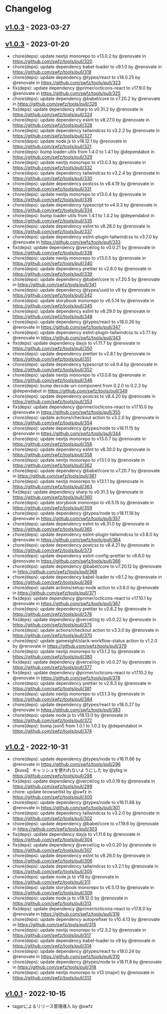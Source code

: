 # Changelog

## [v1.0.3](https://github.com/honyanya/swfz-tools/commits/v1.0.3) - 2023-03-27

## [v1.0.3](https://github.com/swfz/tools/compare/v1.0.2...v1.0.3) - 2023-01-20
- chore(deps): update nextjs monorepo to v13.0.2 by @renovate in https://github.com/swfz/tools/pull/320
- chore(deps): update dependency babel-loader to v9.1.0 by @renovate in https://github.com/swfz/tools/pull/319
- chore(deps): update dependency @types/react to v18.0.25 by @renovate in https://github.com/swfz/tools/pull/323
- fix(deps): update dependency @primer/octicons-react to v17.9.0 by @renovate in https://github.com/swfz/tools/pull/325
- chore(deps): update dependency @babel/core to v7.20.2 by @renovate in https://github.com/swfz/tools/pull/326
- fix(deps): update dependency sharp to v0.31.2 by @renovate in https://github.com/swfz/tools/pull/324
- chore(deps): update dependency eslint to v8.27.0 by @renovate in https://github.com/swfz/tools/pull/328
- chore(deps): update dependency tailwindcss to v3.2.2 by @renovate in https://github.com/swfz/tools/pull/327
- chore(deps): update node.js to v18.12.1 by @renovate in https://github.com/swfz/tools/pull/321
- chore(deps): bump loader-utils from 1.4.0 to 1.4.1 by @dependabot in https://github.com/swfz/tools/pull/329
- chore(deps): update nextjs monorepo to v13.0.3 by @renovate in https://github.com/swfz/tools/pull/332
- chore(deps): update dependency tailwindcss to v3.2.4 by @renovate in https://github.com/swfz/tools/pull/330
- chore(deps): update dependency postcss to v8.4.19 by @renovate in https://github.com/swfz/tools/pull/331
- chore(deps): update nextjs monorepo to v13.0.4 by @renovate in https://github.com/swfz/tools/pull/336
- chore(deps): update dependency typescript to v4.9.3 by @renovate in https://github.com/swfz/tools/pull/334
- chore(deps): bump loader-utils from 1.4.1 to 1.4.2 by @dependabot in https://github.com/swfz/tools/pull/335
- chore(deps): update dependency eslint to v8.28.0 by @renovate in https://github.com/swfz/tools/pull/337
- chore(deps): update dependency eslint-plugin-tailwindcss to v3.7.0 by @renovate in https://github.com/swfz/tools/pull/333
- fix(deps): update dependency @vercel/og to v0.0.21 by @renovate in https://github.com/swfz/tools/pull/338
- chore(deps): update nextjs monorepo to v13.0.5 by @renovate in https://github.com/swfz/tools/pull/340
- chore(deps): update dependency prettier to v2.8.0 by @renovate in https://github.com/swfz/tools/pull/339
- chore(deps): update dependency @babel/core to v7.20.5 by @renovate in https://github.com/swfz/tools/pull/341
- chore(deps): update dependency @types/uuid to v9 by @renovate in https://github.com/swfz/tools/pull/342
- chore(deps): update storybook monorepo to v6.5.14 by @renovate in https://github.com/swfz/tools/pull/345
- chore(deps): update dependency eslint to v8.29.0 by @renovate in https://github.com/swfz/tools/pull/348
- chore(deps): update dependency @types/react to v18.0.26 by @renovate in https://github.com/swfz/tools/pull/347
- chore(deps): update dependency eslint-plugin-tailwindcss to v3.7.1 by @renovate in https://github.com/swfz/tools/pull/343
- fix(deps): update dependency dayjs to v1.11.7 by @renovate in https://github.com/swfz/tools/pull/350
- chore(deps): update dependency prettier to v2.8.1 by @renovate in https://github.com/swfz/tools/pull/351
- chore(deps): update dependency typescript to v4.9.4 by @renovate in https://github.com/swfz/tools/pull/352
- chore(deps): update nextjs monorepo to v13.0.6 by @renovate in https://github.com/swfz/tools/pull/346
- chore(deps): bump decode-uri-component from 0.2.0 to 0.2.2 by @dependabot in https://github.com/swfz/tools/pull/349
- chore(deps): update dependency postcss to v8.4.20 by @renovate in https://github.com/swfz/tools/pull/353
- fix(deps): update dependency @primer/octicons-react to v17.10.0 by @renovate in https://github.com/swfz/tools/pull/355
- chore(deps): update actions/checkout action to v3.2.0 by @renovate in https://github.com/swfz/tools/pull/354
- chore(deps): update dependency @types/node to v18.11.15 by @renovate in https://github.com/swfz/tools/pull/344
- chore(deps): update nextjs monorepo to v13.0.7 by @renovate in https://github.com/swfz/tools/pull/356
- chore(deps): update dependency eslint to v8.30.0 by @renovate in https://github.com/swfz/tools/pull/358
- chore(deps): update nextjs monorepo to v13.1.0 by @renovate in https://github.com/swfz/tools/pull/362
- chore(deps): update dependency @babel/core to v7.20.7 by @renovate in https://github.com/swfz/tools/pull/361
- chore(deps): update nextjs monorepo to v13.1.1 by @renovate in https://github.com/swfz/tools/pull/363
- fix(deps): update dependency sharp to v0.31.3 by @renovate in https://github.com/swfz/tools/pull/360
- chore(deps): update storybook monorepo to v6.5.15 by @renovate in https://github.com/swfz/tools/pull/359
- chore(deps): update dependency @types/node to v18.11.18 by @renovate in https://github.com/swfz/tools/pull/357
- chore(deps): update dependency eslint to v8.31.0 by @renovate in https://github.com/swfz/tools/pull/365
- chore(deps): update dependency eslint-plugin-tailwindcss to v3.8.0 by @renovate in https://github.com/swfz/tools/pull/364
- chore(deps): update dependency postcss to v8.4.21 by @renovate in https://github.com/swfz/tools/pull/373
- chore(deps): update dependency eslint-config-prettier to v8.6.0 by @renovate in https://github.com/swfz/tools/pull/366
- chore(deps): update dependency @babel/core to v7.20.12 by @renovate in https://github.com/swfz/tools/pull/368
- chore(deps): update dependency babel-loader to v9.1.2 by @renovate in https://github.com/swfz/tools/pull/369
- chore(deps): update actions/setup-node action to v3.6.0 by @renovate in https://github.com/swfz/tools/pull/371
- fix(deps): update dependency @primer/octicons-react to v17.10.1 by @renovate in https://github.com/swfz/tools/pull/367
- chore(deps): update dependency prettier to v2.8.2 by @renovate in https://github.com/swfz/tools/pull/376
- fix(deps): update dependency @vercel/og to v0.0.22 by @renovate in https://github.com/swfz/tools/pull/375
- chore(deps): update actions/checkout action to v3.3.0 by @renovate in https://github.com/swfz/tools/pull/370
- chore(deps): update gamesight/slack-workflow-status action to v1.2.0 by @renovate in https://github.com/swfz/tools/pull/379
- chore(deps): update nextjs monorepo to v13.1.2 by @renovate in https://github.com/swfz/tools/pull/380
- fix(deps): update dependency @vercel/og to v0.0.27 by @renovate in https://github.com/swfz/tools/pull/377
- fix(deps): update dependency @primer/octicons-react to v17.10.2 by @renovate in https://github.com/swfz/tools/pull/378
- chore(deps): update dependency prettier to v2.8.3 by @renovate in https://github.com/swfz/tools/pull/381
- chore(deps): update nextjs monorepo to v13.1.3 by @renovate in https://github.com/swfz/tools/pull/384
- chore(deps): update dependency @types/react to v18.0.27 by @renovate in https://github.com/swfz/tools/pull/383
- chore(deps): update node.js to v18.13.0 by @renovate in https://github.com/swfz/tools/pull/372
- chore(deps): bump json5 from 1.0.1 to 1.0.2 by @dependabot in https://github.com/swfz/tools/pull/374

## [v1.0.2](https://github.com/swfz/tools/compare/v1.0.1...v1.0.2) - 2022-10-31
- chore(deps): update dependency @types/node to v16.11.66 by @renovate in https://github.com/swfz/tools/pull/296
- 【kusa】 キャッシュを使われないようにした by @ytkg in https://github.com/swfz/tools/pull/298
- fix(deps): update dependency @vercel/og to v0.0.19 by @renovate in https://github.com/swfz/tools/pull/299
- chore: update browserlist by @swfz in https://github.com/swfz/tools/pull/300
- chore(deps): update dependency @types/node to v16.11.68 by @renovate in https://github.com/swfz/tools/pull/301
- chore(deps): update dependency tailwindcss to v3.2.0 by @renovate in https://github.com/swfz/tools/pull/302
- chore(deps): update dependency @babel/core to v7.19.6 by @renovate in https://github.com/swfz/tools/pull/303
- fix(deps): update dependency dayjs to v1.11.6 by @renovate in https://github.com/swfz/tools/pull/304
- fix(deps): update dependency @vercel/og to v0.0.20 by @renovate in https://github.com/swfz/tools/pull/307
- chore(deps): update dependency eslint to v8.26.0 by @renovate in https://github.com/swfz/tools/pull/306
- chore(deps): update dependency tailwindcss to v3.2.1 by @renovate in https://github.com/swfz/tools/pull/305
- chore(deps): update node.js to v18 by @renovate in https://github.com/swfz/tools/pull/311
- chore(deps): update storybook monorepo to v6.5.13 by @renovate in https://github.com/swfz/tools/pull/309
- chore(deps): update node.js to v18.12.0 by @renovate in https://github.com/swfz/tools/pull/313
- fix(deps): update dependency @primer/octicons-react to v17.8.0 by @renovate in https://github.com/swfz/tools/pull/316
- chore(deps): update dependency autoprefixer to v10.4.13 by @renovate in https://github.com/swfz/tools/pull/315
- chore(deps): update nextjs monorepo to v12.3.2 by @renovate in https://github.com/swfz/tools/pull/317
- chore(deps): update dependency babel-loader to v9 by @renovate in https://github.com/swfz/tools/pull/314
- chore(deps): update dependency @types/react to v18.0.24 by @renovate in https://github.com/swfz/tools/pull/310
- chore(deps): update dependency @types/node to v18.11.8 by @renovate in https://github.com/swfz/tools/pull/318
- chore(deps): update nextjs monorepo to v13 (major) by @renovate in https://github.com/swfz/tools/pull/312

## [v1.0.1](https://github.com/swfz/tools/compare/v1.0.0...v1.0.1) - 2022-10-15
- tagprによるリリース管理導入 by @swfz
